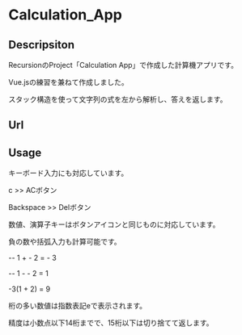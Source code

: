 # Calculation_App

## Descripsiton
RecursionのProject「Calculation App」で作成した計算機アプリです。

Vue.jsの練習を兼ねて作成しました。

スタック構造を使って文字列の式を左から解析し、答えを返します。

## Url

## Usage
キーボード入力にも対応しています。

c  >>  ACボタン

Backspace  >> Delボタン

数値、演算子キーはボタンアイコンと同じものに対応しています。


負の数や括弧入力も計算可能です。

-- 1 + - 2 = - 3

-- 1 - - 2 = 1

-3(1 + 2) = 9 

桁の多い数値は指数表記eで表示されます。

精度は小数点以下14桁までで、15桁以下は切り捨てて返します。
